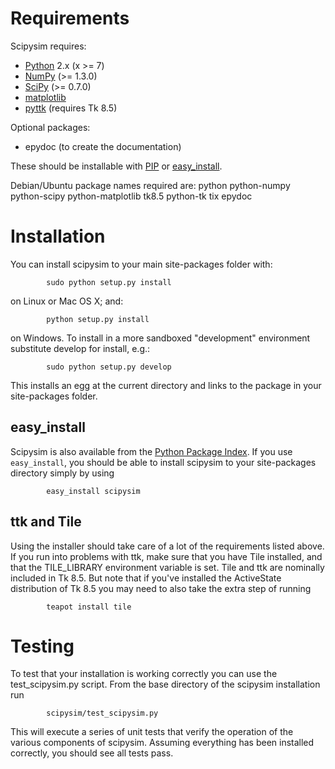 # Requirements #

Scipysim requires:
  * [Python](http://python.org/download/) 2.x (x >= 7)
  * [NumPy](http://numpy.scipy.org/) (>= 1.3.0)
  * [SciPy](http://scipy.org/) (>= 0.7.0)
  * [matplotlib](http://matplotlib.sourceforge.net/)
  * [pyttk](http://code.google.com/p/python-ttk/) (requires Tk 8.5)

Optional packages:
  * epydoc (to create the documentation)

These should be installable with [PIP](http://pip.openplans.org/) or [easy\_install](http://packages.python.org/distribute/easy_install.html).

Debian/Ubuntu package names required are:
python python-numpy python-scipy python-matplotlib tk8.5 python-tk tix epydoc

# Installation #

You can install scipysim to your main site-packages folder with:
```
        sudo python setup.py install
```
on Linux or Mac OS X; and:
```
        python setup.py install
```
on Windows. To install in a more sandboxed "development" environment
substitute develop for install, e.g.:
```
        sudo python setup.py develop
```
This installs an egg at the current directory and links to the package
in your site-packages folder.

## easy\_install ##

Scipysim is also available from the [Python Package Index](http://pypi.python.org/pypi/ScipySim). If you use `easy_install`, you should be able to install scipysim to your site-packages directory simply by using
```
        easy_install scipysim
```

## ttk and Tile ##

Using the installer should take care of a lot of the requirements listed above. If you run into problems with ttk, make sure that you have Tile installed, and that the TILE\_LIBRARY environment variable is set. Tile and ttk are nominally included in Tk 8.5. But note that if you've installed the ActiveState distribution of Tk 8.5 you may need to also take the extra step of running
```
        teapot install tile
```

# Testing #

To test that your installation is working correctly you can use the test\_scipysim.py script. From the base directory of the scipysim installation run
```
        scipysim/test_scipysim.py
```
This will execute a series of unit tests that verify the operation of the various components of scipysim. Assuming everything has been installed correctly, you should see all tests pass.